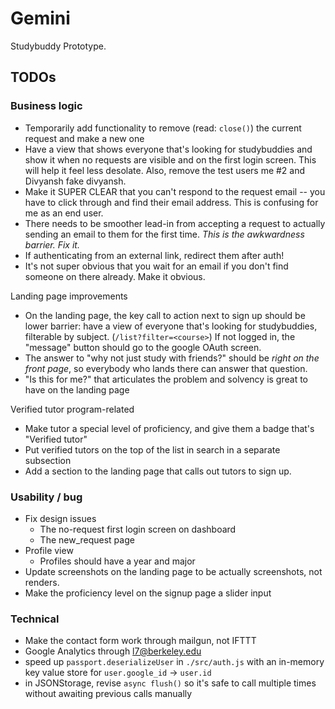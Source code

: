 # Gemini

Studybuddy Prototype.

## TODOs

### Business logic

- Temporarily add functionality to remove (read: `close()`) the current request and make a new one
- Have a view that shows everyone that's looking for studybuddies and show it when no requests are visible and on the first login screen. This will help it feel less desolate. Also, remove the test users me #2 and Divyansh fake divyansh.
- Make it SUPER CLEAR that you can't respond to the request email -- you have to click through and find their email address. This is confusing for me as an end user.
- There needs to be smoother lead-in from accepting a request to actually sending an email to them for the first time. _This is the awkwardness barrier. Fix it._
- If authenticating from an external link, redirect them after auth!
- It's not super obvious that you wait for an email if you don't find someone on there already. Make it obvious.

Landing page improvements

- On the landing page, the key call to action next to sign up should be lower barrier: have a view of everyone that's looking for studybuddies, filterable by subject. (`/list?filter=<course>`) If not logged in, the "message" button should go to the google OAuth screen.
- The answer to "why not just study with friends?" should be _right on the front page_, so everybody who lands there can answer that question.
- "Is this for me?" that articulates the problem and solvency is great to have on the landing page

Verified tutor program-related

- Make tutor a special level of proficiency, and give them a badge that's "Verified tutor"
- Put verified tutors on the top of the list in search in a separate subsection
- Add a section to the landing page that calls out tutors to sign up.

### Usability / bug

- Fix design issues
    - The no-request first login screen on dashboard
    - The new_request page
- Profile view
    - Profiles should have a year and major
- Update screenshots on the landing page to be actually screenshots, not renders.
- Make the proficiency level on the signup page a slider input

### Technical

- Make the contact form work through mailgun, not IFTTT
- Google Analytics through l7@berkeley.edu
- speed up `passport.deserializeUser` in `./src/auth.js` with an in-memory key value store for `user.google_id` -> `user.id`
- in JSONStorage, revise `async flush()` so it's safe to call multiple times without awaiting previous calls manually

